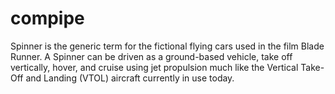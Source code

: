 # compipe
Spinner is the generic term for the fictional flying cars used in the film Blade Runner. A Spinner can be driven as a ground-based vehicle, take off vertically, hover, and cruise using jet propulsion much like the Vertical Take-Off and Landing (VTOL) aircraft currently in use today. 
